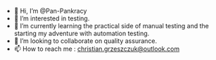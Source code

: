 - 👋 Hi, I’m @Pan-Pankracy
- 👀 I’m interested in testing.
- 🌱 I’m currently learning the practical side of manual testing and the starting my adventure with automation testing.
- 💞️ I’m looking to collaborate on quality assurance.
- 📫 How to reach me : christian.grzeszczuk@outlook.com

<!---
Pan-Pankracy/Pan-Pankracy is a ✨ special ✨ repository because its `README.md` (this file) appears on your GitHub profile.
You can click the Preview link to take a look at your changes.
--->
